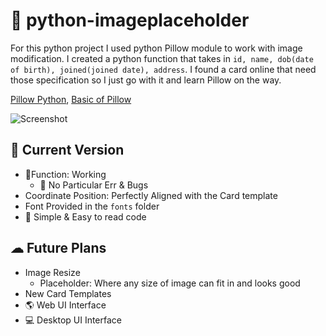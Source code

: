 # 🐍 python-imageplaceholder
For this python project I used python Pillow module to work with image modification. I created a python function that takes in `id, name, dob(date of birth), joined(joined date), address`. I found a card online that need those specification so I just go with it and learn Pillow on the way.

[Pillow Python](https://pillow.readthedocs.io/en/stable/), [Basic of Pillow](https://www.geeksforgeeks.org/python-pillow-a-fork-of-pil/)

![Screenshot](https://i.imgur.com/kD5xvgC.png)

## 📌 Current Version
* 🍏Function: Working
  * 🐛 No Particular Err & Bugs
* Coordinate Position: Perfectly Aligned with the Card template
* Font Provided in the `fonts` folder
* 📃 Simple & Easy to read code

## ☁ Future Plans
* Image Resize
  * Placeholder: Where any size of image can fit in and looks good
* New Card Templates
* 🌎 Web UI Interface
* 💻 Desktop UI Interface
